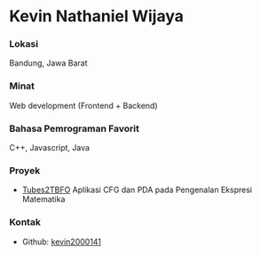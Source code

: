 # Kevin Nathaniel Wijaya  

### Lokasi

Bandung, Jawa Barat

### Minat

Web development (Frontend + Backend)

### Bahasa Pemrograman Favorit

C++, Javascript, Java

### Proyek

- [Tubes2TBFO](https://github.com/kevin2000141/Tubes2TBFO) Aplikasi CFG dan PDA pada Pengenalan Ekspresi Matematika

### Kontak
- Github: [kevin2000141](https://github.com/kevin2000141)